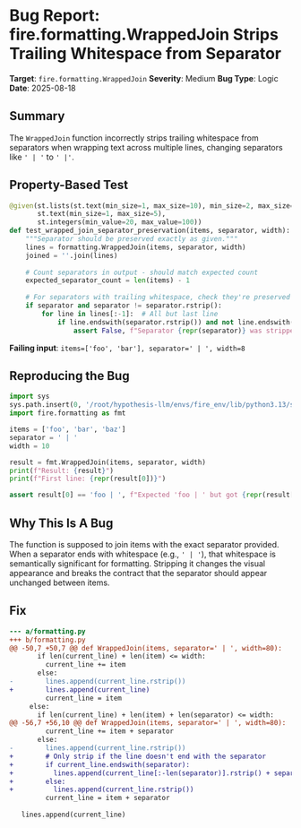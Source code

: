 # Bug Report: fire.formatting.WrappedJoin Strips Trailing Whitespace from Separator

**Target**: `fire.formatting.WrappedJoin`
**Severity**: Medium
**Bug Type**: Logic
**Date**: 2025-08-18

## Summary

The `WrappedJoin` function incorrectly strips trailing whitespace from separators when wrapping text across multiple lines, changing separators like `' | '` to `' |'`.

## Property-Based Test

```python
@given(st.lists(st.text(min_size=1, max_size=10), min_size=2, max_size=10),
       st.text(min_size=1, max_size=5),
       st.integers(min_value=20, max_value=100))
def test_wrapped_join_separator_preservation(items, separator, width):
    """Separator should be preserved exactly as given."""
    lines = formatting.WrappedJoin(items, separator, width)
    joined = ''.join(lines)
    
    # Count separators in output - should match expected count
    expected_separator_count = len(items) - 1
    
    # For separators with trailing whitespace, check they're preserved
    if separator and separator != separator.rstrip():
        for line in lines[:-1]:  # All but last line
            if line.endswith(separator.rstrip()) and not line.endswith(separator):
                assert False, f"Separator {repr(separator)} was stripped to {repr(separator.rstrip())}"
```

**Failing input**: `items=['foo', 'bar'], separator=' | ', width=8`

## Reproducing the Bug

```python
import sys
sys.path.insert(0, '/root/hypothesis-llm/envs/fire_env/lib/python3.13/site-packages')
import fire.formatting as fmt

items = ['foo', 'bar', 'baz']
separator = ' | '
width = 10

result = fmt.WrappedJoin(items, separator, width)
print(f"Result: {result}")
print(f"First line: {repr(result[0])}")

assert result[0] == 'foo | ', f"Expected 'foo | ' but got {repr(result[0])}"
```

## Why This Is A Bug

The function is supposed to join items with the exact separator provided. When a separator ends with whitespace (e.g., `' | '`), that whitespace is semantically significant for formatting. Stripping it changes the visual appearance and breaks the contract that the separator should appear unchanged between items.

## Fix

```diff
--- a/formatting.py
+++ b/formatting.py
@@ -50,7 +50,7 @@ def WrappedJoin(items, separator=' | ', width=80):
       if len(current_line) + len(item) <= width:
         current_line += item
       else:
-        lines.append(current_line.rstrip())
+        lines.append(current_line)
         current_line = item
     else:
       if len(current_line) + len(item) + len(separator) <= width:
@@ -56,7 +56,10 @@ def WrappedJoin(items, separator=' | ', width=80):
         current_line += item + separator
       else:
-        lines.append(current_line.rstrip())
+        # Only strip if the line doesn't end with the separator
+        if current_line.endswith(separator):
+          lines.append(current_line[:-len(separator)].rstrip() + separator)
+        else:
+          lines.append(current_line.rstrip())
         current_line = item + separator
 
   lines.append(current_line)
```